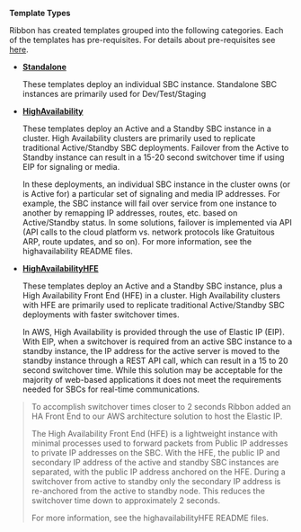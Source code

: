 **Template Types**

Ribbon has created templates grouped into the following categories. Each of the templates has pre-requisites. For details about pre-requisites see [here](https://github.com/RibbonCommunications/sbc_aws_cloudformation/tree/master/supported/pre_requisites).

  - [**Standalone**](https://github.com/RibbonCommunications/sbc_aws_cloudformation/tree/master/supported/standalone)
  
    These templates deploy an individual SBC instance. Standalone SBC
    instances are primarily used for Dev/Test/Staging

  - [**HighAvailability**](https://github.com/RibbonCommunications/sbc_aws_cloudformation/tree/master/supported/highavailability)
  
    These templates deploy an Active and a Standby SBC instance in a
    cluster. High Availability clusters are primarily used to replicate
    traditional Active/Standby SBC deployments. Failover from the Active
    to Standby instance can result in a 15-20 second switchover time if
    using EIP for signaling or media.   
      
    In these deployments, an individual SBC instance in the cluster owns
    (or is Active for) a particular set of signaling and media IP
    addresses. For example, the SBC instance will fail over service from
    one instance to another by remapping IP addresses, routes, etc.
    based on Active/Standby status. In some solutions, failover is
    implemented via API (API calls to the cloud platform vs. network
    protocols like Gratuitous ARP, route updates, and so on). For more
    information, see the highavailability README files.  

  - [**HighAvailabilityHFE**](https://github.com/RibbonCommunications/sbc_aws_cloudformation/tree/master/supported/highavailabilityhfe)
  
    These templates deploy an Active and a Standby SBC instance, plus a
    High Availability Front End (HFE) in a cluster. High Availability clusters
    with HFE are primarily used to replicate traditional
    Active/Standby SBC deployments with faster switchover times.   
      
    In AWS, High Availability is provided through the use of Elastic IP
    (EIP). With EIP, when a switchover is required from an active SBC
    instance to a standby instance, the IP address for the active server
    is moved to the standby instance through a REST API call, which can
    result in a 15 to 20 second switchover time. While this solution may
    be acceptable for the majority of web-based applications it does not
    meet the requirements needed for SBCs for real-time communications.

> To accomplish switchover times closer to 2 seconds Ribbon added an HA
> Front End to our AWS architecture solution to host the Elastic IP.
> 
> The High Availability Front End (HFE) is a lightweight instance with
> minimal processes used to forward packets from Public IP addresses to
> private IP addresses on the SBC. With the HFE, the public IP and
> secondary IP address of the active and standby SBC instances are
> separated, with the public IP address anchored on the HFE. During a
> switchover from active to standby only the secondary IP address is
> re-anchored from the active to standby node. This reduces the
> switchover time down to approximately 2 seconds.
> 
> For more information, see the highavailabilityHFE README files.
